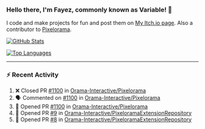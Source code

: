 ### Hello there, I'm Fayez, commonly known as Variable! 👋
I code and make projects for fun and post them on [My Itch.io page](https://variable-industries.itch.io/). Also a contributor to [Pixelorama](https://github.com/Orama-Interactive/Pixelorama).

[![GitHub Stats](https://github-readme-stats.vercel.app/api/?username=Variable-ind&show_icons=true&theme=merko)](https://github.com/anuraghazra/github-readme-stats)

[![Top Languages](https://github-readme-stats.vercel.app/api/top-langs/?username=Variable-ind&layout=compact&theme=merko)](https://github.com/anuraghazra/github-readme-stats)

---

### :zap: Recent Activity

<!--START_SECTION:activity-->
1. ❌ Closed PR [#1100](https://github.com/Orama-Interactive/Pixelorama/pull/1100) in [Orama-Interactive/Pixelorama](https://github.com/Orama-Interactive/Pixelorama)
2. 🗣 Commented on [#1100](https://github.com/Orama-Interactive/Pixelorama/pull/1100#issuecomment-2331079302) in [Orama-Interactive/Pixelorama](https://github.com/Orama-Interactive/Pixelorama)
3. 💪 Opened PR [#1100](https://github.com/Orama-Interactive/Pixelorama/pull/1100) in [Orama-Interactive/Pixelorama](https://github.com/Orama-Interactive/Pixelorama)
4. 💪 Opened PR [#9](https://github.com/Orama-Interactive/PixeloramaExtensionRepository/pull/9) in [Orama-Interactive/PixeloramaExtensionRepository](https://github.com/Orama-Interactive/PixeloramaExtensionRepository)
5. 💪 Opened PR [#8](https://github.com/Orama-Interactive/PixeloramaExtensionRepository/pull/8) in [Orama-Interactive/PixeloramaExtensionRepository](https://github.com/Orama-Interactive/PixeloramaExtensionRepository)
<!--END_SECTION:activity-->

<!--
**Variable-ind/Variable-ind** is a ✨ _special_ ✨ repository because its `README.md` (this file) appears on your GitHub profile.

Here are some ideas to get you started:
- 🌱 I’m currently studying at ...
- 🔭 I’m currently working on ...
- 👯 I’m looking to collaborate on ...
- 🤔 I’m looking for help with ...
- 💬 Ask me about ...
- 📫 How to reach me: ...
- ⚡ Fun fact: ...
-->
